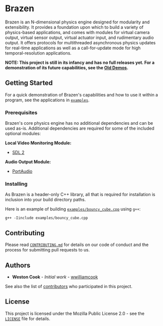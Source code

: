 # Brazen

Brazen is an N-dimensional physics engine designed for modularity and extensibility. It provides a foundation upon which to build a variety of physics-based applications, and comes with modules for virtual camera output, virtual sensor output, virtual actuator input, and rudimentary audio output. It offers protocols for multithreaded asynchronous physics updates for real-time applications as well as a call-for-update mode for high temporal-resolution applications.

**NOTE: This project is still in its infancy and has no full releases yet. For a demonstration of its future capabilities, see the [Old Demos](docs/old-physics-engine).**

## Getting Started

For a quick demonstration of Brazen's capabilities and how to use it within a program, see the applications in [`examples`](/examples/).

### Prerequisites

Brazen's core physics engine has no additional dependencies and can be used as-is. Additional dependencies are required for some of the included optional modules:

**Local Video Monitoring Module:**
* [SDL 2](https://www.libsdl.org)

**Audio Output Module:**
* [PortAudio](https://www.portaudio.com)

### Installing

As Brazen is a header-only C++ library, all that is required for installation is inclusion into your build directory paths.

Here is an example of building [`examples/bouncy_cube.cpp`](examples/bouncy_cube.cpp) using `g++`:

```
g++ -Iinclude examples/bouncy_cube.cpp
```

## Contributing

Please read [`CONTRIBUTING.md`](CONTRIBUTING.md) for details on our code of conduct and the process for submitting pull requests to us.

## Authors

* **Weston Cook** - *Initial work* - [wwilliamcook](https://github.com/wwilliamcook)

See also the list of [contributors](https://github.com/wwilliamcook/Brazen/contributors) who participated in this project.

## License

This project is licensed under the Mozilla Public License 2.0 - see the [`LICENSE`](LICENSE) file for details.
